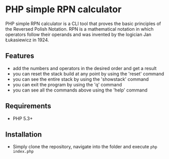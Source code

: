# PHP simple RPN calculator

PHP simple RPN calculator is a CLI tool that proves the basic principles of the Reversed Polish Notation. RPN  is a mathematical notation in which operators follow their operands and was invented by the logician Jan Łukasiewicz in 1924.

## Features

* add the numbers and operators in the desired order and get a result
* you can reset the stack build at any point by using the 'reset' command
* you can see the entire stack by using the 'showstack' command
* you can exit the program by using the 'q' command
* you can see all the commands above using the 'help' command

## Requirements

* PHP 5.3+

## Installation

* Simply clone the repository, navigate into the folder and execute
``` php index.php ```